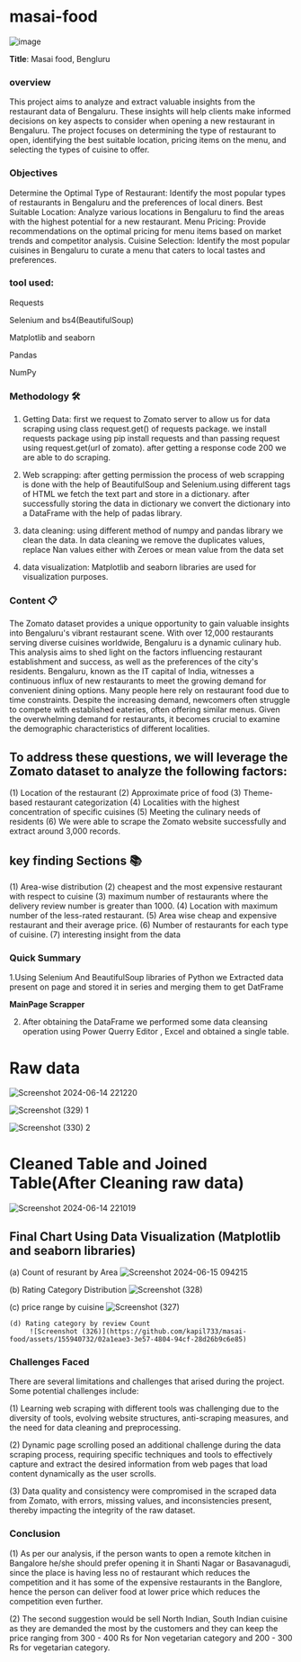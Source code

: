 # masai-food


![image](https://github.com/kapil733/masai-food/assets/155940732/9e852c87-2248-4247-a108-d5f9c957cd3e)









**Title**: Masai food, Bengluru




### **overview**
This project aims to analyze and extract valuable insights from the restaurant data of Bengaluru. These insights will help clients make informed decisions on key aspects to consider when opening a new restaurant in Bengaluru. The project focuses on determining the type of restaurant to open, identifying the best suitable location, pricing items on the menu, and selecting the types of cuisine to offer.

### **Objectives**
Determine the Optimal Type of Restaurant: Identify the most popular types of restaurants in Bengaluru and the preferences of local diners.
Best Suitable Location: Analyze various locations in Bengaluru to find the areas with the highest potential for a new restaurant.
Menu Pricing: Provide recommendations on the optimal pricing for menu items based on market trends and competitor analysis.
Cuisine Selection: Identify the most popular cuisines in Bengaluru to curate a menu that caters to local tastes and preferences.


### **tool used**:

Requests

Selenium and bs4(BeautifulSoup)

Matplotlib and seaborn

Pandas

NumPy

### **Methodology** 🛠️

1) Getting Data: first we request to Zomato server to allow us for data scraping using class request.get() of requests package. we install requests package using pip install requests and than passing request using request.get(url of zomato). after getting a response code 200 we are able to do scraping.

2) Web scrapping: after getting permission the process of web scrapping is done with the help of BeautifulSoup and Selenium.using different tags of HTML we fetch the text part and store in a dictionary. after successfully storing the data in dictionary we convert the dictionary into a DataFrame with the help of padas library.

3) data cleaning: using different method of numpy and pandas library we clean the data. In data cleaning we remove the duplicates values, replace Nan values either with Zeroes or mean value from the data set

4) data visualization: Matplotlib and seaborn libraries are used for visualization purposes.


###  Content 📋

The Zomato dataset provides a unique opportunity to gain valuable insights into Bengaluru's vibrant restaurant scene. With over 12,000 restaurants serving diverse cuisines worldwide, Bengaluru is a dynamic culinary hub. This analysis aims to shed light on the factors influencing restaurant establishment and success, as well as the preferences of the city's residents.
Bengaluru, known as the IT capital of India, witnesses a continuous influx of new restaurants to meet the growing demand for convenient dining options.
Many people here rely on restaurant food due to time constraints.
Despite the increasing demand, newcomers often struggle to compete with established eateries, often offering similar menus.
Given the overwhelming demand for restaurants, it becomes crucial to examine the demographic characteristics of different localities.


## To address these questions, we will leverage the Zomato dataset to analyze the following factors:
(1) Location of the restaurant
(2) Approximate price of food
(3) Theme-based restaurant categorization
(4) Localities with the highest concentration of specific cuisines
(5) Meeting the culinary needs of residents
(6) We were able to scrape the Zomato website successfully and extract around 3,000 records.


## key finding Sections 📚
 
 (1) Area-wise distribution
 (2) cheapest and the most expensive restaurant with respect to cuisine
 (3) maximum number of restaurants where the delivery review number is greater than 1000.
(4)  Location with maximum number of the less-rated restaurant.
(5)  Area wise cheap and expensive restaurant and their average price.
(6)  Number of restaurants for each type of cuisine.
(7)  interesting insight from the data


### **Quick Summary**
1.Using Selenium And BeautifulSoup libraries of Python we Extracted data present on page and stored it in series and merging them to get DatFrame

**MainPage Scrapper**




2. After obtaining the DataFrame we performed some data cleansing operation using Power Querry Editor , Excel and obtained a single table.

# **Raw data**
![Screenshot 2024-06-14 221220](https://github.com/kapil733/masai-food/assets/155940732/9853e8a5-e389-4d24-80b6-0561790ef4d1)


![Screenshot (329) 1](https://github.com/kapil733/masai-food/assets/155940732/fee280d4-790c-4794-8b4f-8ae9cc5fa959)


![Screenshot (330) 2](https://github.com/kapil733/masai-food/assets/155940732/b044cf26-9ebb-4251-9ff2-8dd831270d42)




# **Cleaned Table and Joined Table(After Cleaning raw data)**

 ![Screenshot 2024-06-14 221019](https://github.com/kapil733/masai-food/assets/155940732/c872ebf8-23ca-4da7-afa8-e8265f7089a4)







## **Final Chart Using Data Visualization (Matplotlib and seaborn libraries)**

 (a) Count of resurant by Area
      ![Screenshot 2024-06-15 094215](https://github.com/kapil733/masai-food/assets/155940732/22d7df44-9fbc-4571-bd00-07658de9436e)


  (b) Rating Category Distribution
       ![Screenshot (328)](https://github.com/kapil733/masai-food/assets/155940732/ad467ac8-932c-4fb3-ac8e-3856f7e9ee0b)

   (c) price range by cuisine
       ![Screenshot (327)](https://github.com/kapil733/masai-food/assets/155940732/7888327a-8c09-48ba-b615-db1e78bb5ba1)


    (d) Rating category by review Count  
         ![Screenshot (326)](https://github.com/kapil733/masai-food/assets/155940732/02a1eae3-3e57-4804-94cf-28d26b9c6e85)














### **Challenges Faced**
There are several limitations and challenges that arised during the project. Some potential challenges include:

(1) Learning web scraping with different tools was challenging due to the diversity of tools, evolving website structures, anti-scraping measures, and the need for data cleaning and 
    preprocessing.
    
(2) Dynamic page scrolling posed an additional challenge during the data scraping process, requiring specific techniques and tools to effectively capture and extract the desired 
    information from web pages that load content dynamically as the user scrolls.
    
(3) Data quality and consistency were compromised in the scraped data from Zomato, with errors, missing values, and inconsistencies present, thereby impacting the integrity of the raw 
    dataset.





### **Conclusion**

   (1) As per our analysis, if the person wants to open a remote kitchen in Bangalore he/she should prefer opening it in Shanti Nagar or Basavanagudi, since the place is having less no 
       of restaurant which reduces the competition and it has some of the expensive restaurants in the Banglore, hence the person can deliver food at lower price which reduces the 
       competition even further.

(2)    The second suggestion would be sell North Indian, South Indian cuisine as they are demanded the most by the customers and they can keep the price ranging from 300 - 400 Rs for 
       Non vegetarian category and 200 - 300 Rs for vegetarian category.

